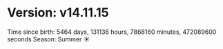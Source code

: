 # Version: v14.11.15
Time since birth: 5464 days, 131136 hours, 7868160 minutes, 472089600 seconds
Season: Summer ☀️
